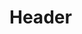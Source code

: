 <!-- TITLE: Vampiric Curse -->
<!-- SUBTITLE: Drains 73 of your target's life energy and transfers it to you ever 6 seconds for 54 seconds. -->

# Header